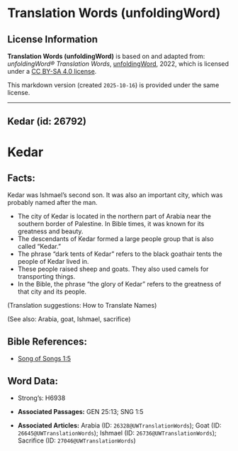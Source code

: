 # Translation Words (unfoldingWord)

## License Information

**Translation Words (unfoldingWord)** is based on and adapted from: _unfoldingWord® Translation Words_, [unfoldingWord](https://unfoldingword.org/utw), 2022, which is licensed under a [CC BY-SA 4.0 license](https://creativecommons.org/licenses/by-sa/4.0/legalcode.en).

This markdown version (created `2025-10-16`) is provided under the same license.



--------------------------------

## Kedar (id: 26792)

Kedar
=====

Facts:
------

Kedar was Ishmael’s second son. It was also an important city, which was probably named after the man.

* The city of Kedar is located in the northern part of Arabia near the southern border of Palestine. In Bible times, it was known for its greatness and beauty.
* The descendants of Kedar formed a large people group that is also called “Kedar.”
* The phrase “dark tents of Kedar” refers to the black goathair tents the people of Kedar lived in.
* These people raised sheep and goats. They also used camels for transporting things.
* In the Bible, the phrase “the glory of Kedar” refers to the greatness of that city and its people.

(Translation suggestions: How to Translate Names)

(See also: Arabia, goat, Ishmael, sacrifice)

Bible References:
-----------------

* [Song of Songs 1:5](https://ref.ly/Song1:5)

Word Data:
----------

* Strong’s: H6938

* **Associated Passages:** GEN 25:13; SNG 1:5
* **Associated Articles:** Arabia (ID: `26328@UWTranslationWords`); Goat (ID: `26645@UWTranslationWords`); Ishmael (ID: `26736@UWTranslationWords`); Sacrifice (ID: `27046@UWTranslationWords`)

